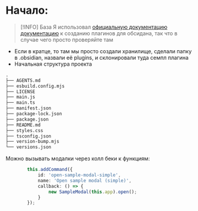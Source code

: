 # Начало:

> [!INFO] База
> Я использовал [официальную документацию документацию](https://docs.obsidian.md/Plugins/Getting+started/Build+a+plugin#What%20you'll%20learn) к созданию плагинов для обсидана, так что в случае чего просто проверяйте там
* Если в кратце, то там мы просто создали хранилище, сделали папку в .obsidian, назвали её plugins, и склонировали туда семпл плагина
* Начальная структура проекта
```txt
.
├── AGENTS.md
├── esbuild.config.mjs
├── LICENSE
├── main.js
├── main.ts
├── manifest.json
├── package-lock.json
├── package.json
├── README.md
├── styles.css
├── tsconfig.json
├── version-bump.mjs
└── versions.json
```


Можно вызывать модалки через колл беки к функциям:
```ts
		this.addCommand({
			id: 'open-sample-modal-simple',
			name: 'Open sample modal (simple)',
			callback: () => {
				new SampleModal(this.app).open();
			}
		});
```